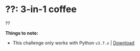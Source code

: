 # ??: 3-in-1 coffee 

??

**Things to note:**
- This challenge only works with Python `v3.7.x` | [Download](https://www.python.org/downloads/release/python-374/)